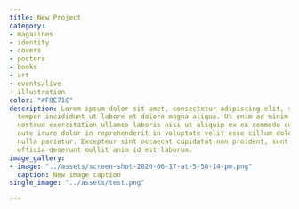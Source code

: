 ```yaml
---
title: New Project
category:
- magazines
- identity
- covers
- posters
- books
- art
- events/live
- illustration
color: "#F8E71C"
description: Lorem ipsum dolor sit amet, consectetur adipiscing elit, sed do eiusmod
  tempor incididunt ut labore et dolore magna aliqua. Ut enim ad minim veniam, quis
  nostrud exercitation ullamco laboris nisi ut aliquip ex ea commodo consequat. Duis
  aute irure dolor in reprehenderit in voluptate velit esse cillum dolore eu fugiat
  nulla pariatur. Excepteur sint occaecat cupidatat non proident, sunt in culpa qui
  officia deserunt mollit anim id est laborum.
image_gallery:
- image: "../assets/screen-shot-2020-06-17-at-5-50-14-pm.png"
  caption: New image caption
single_image: "../assets/test.png"

---
```

